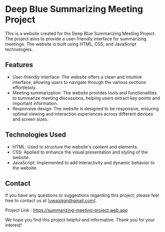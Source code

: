 # Deep Blue Summarizing Meeting Project

This is a website created for the Deep Blue Summarizing Meeting Project. The project aims to provide a user-friendly interface for summarizing meetings. The website is built using HTML, CSS, and JavaScript technologies.

## Features

- User-friendly interface: The website offers a clean and intuitive interface, allowing users to navigate through the various sections effortlessly.
- Meeting summarization: The website provides tools and functionalities to summarize meeting discussions, helping users extract key points and important information.
- Responsive design: The website is designed to be responsive, ensuring optimal viewing and interaction experiences across different devices and screen sizes.

## Technologies Used

- HTML: Used to structure the website's content and elements.
- CSS: Applied to enhance the visual presentation and styling of the website.
- JavaScript: Implemented to add interactivity and dynamic behavior to the website.

## Contact

If you have any questions or suggestions regarding this project, please feel free to contact us at [uwaiskgn@gmail.com].

Project Link :  https://summarizing-meeting-project.web.app

We hope you find this project helpful and informative. Thank you for your interest!
